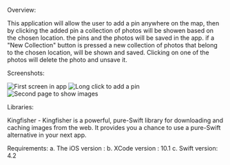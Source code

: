Overview:

This application will allow the user to add a pin anywhere on the map, then by clicking the added pin a collection of photos will be showen based on the chosen location. the pins and the photos will be saved in the app. if a "New Collection" button is pressed a new collection of photos that belong to the chosen location, will be shown and saved. Clicking on one of the photos will delete the photo and unsave it.

Screenshots:

![First screen in app](https://imgur.com/a/a87gH7V)
![Long click to add a pin](https://imgur.com/a/GUl8Jip)
![Second page to show images](https://imgur.com/a/9KSY8w0)

Libraries:

Kingfisher - Kingfisher is a powerful, pure-Swift library for downloading and caching images from the web. It provides you a chance to use a pure-Swift alternative in your next app.

Requirements:
a. The iOS version : 
b. XCode version : 10.1
c. Swift version: 4.2
